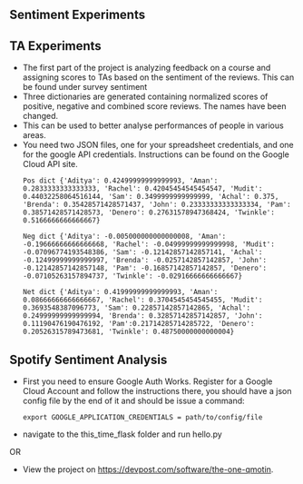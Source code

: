 ## Sentiment Experiments

## TA Experiments
* The first part of the project is analyzing feedback on a course and assigning scores to TAs based on the sentiment of the reviews. This can be found under survey sentiment
* Three dictionaries are generated containing normalized scores of positive, negative and combined score reviews. The names have been changed.
* This can be used to better analyse performances of people in various areas. 
* You need two JSON files, one for your spreadsheet credentials, and one for the google API credentials. Instructions can be found on the Google Cloud API site.
  ```
  Pos dict {'Aditya': 0.42499999999999993, 'Aman': 0.2833333333333333, 'Rachel': 0.42045454545454547, 'Mudit': 0.44032258064516144, 'Sam': 0.3499999999999999, 'Achal': 0.375, 'Brenda': 0.35428571428571437, 'John': 0.23333333333333334, 'Pam': 0.38571428571428573, 'Denero': 0.27631578947368424, 'Twinkle': 0.5166666666666667}

  Neg dict {'Aditya': -0.005000000000000008, 'Aman': -0.19666666666666668, 'Rachel': -0.04999999999999998, 'Mudit': -0.07096774193548386, 'Sam': -0.12142857142857141, 'Achal': -0.12499999999999997, 'Brenda': -0.0257142857142857, 'John': -0.12142857142857148, 'Pam': -0.16857142857142857, 'Denero': -0.07105263157894737, 'Twinkle': -0.02916666666666667}

  Net dict {'Aditya': 0.41999999999999993, 'Aman': 0.08666666666666667, 'Rachel': 0.3704545454545455, 'Mudit': 0.3693548387096773, 'Sam': 0.22857142857142865, 'Achal': 0.24999999999999994, 'Brenda': 0.32857142857142857, 'John': 0.11190476190476192, 'Pam':0.21714285714285722, 'Denero': 0.20526315789473681, 'Twinkle': 0.48750000000000004}
  ```

## Spotify Sentiment Analysis

* First you need to ensure Google Auth Works. Register for a Google Cloud Account and follow the instructions there, you should have a json config file by the end of it and should be issue a command:

  ```
  export GOOGLE_APPLICATION_CREDENTIALS = path/to/config/file
  ```

* navigate to the this_time_flask folder and run hello.py
 
OR

* View the project on https://devpost.com/software/the-one-qmotin.
